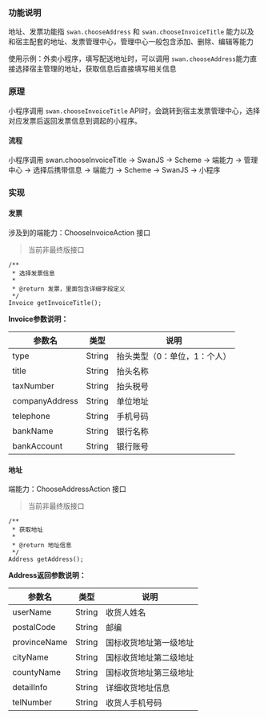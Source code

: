 
### 功能说明

地址、发票功能指 `swan.chooseAddress` 和 `swan.chooseInvoiceTitle` 能力以及和宿主配套的地址、发票管理中心，管理中心一般包含添加、删除、编辑等能力


使用示例：外卖小程序，填写配送地址时，可以调用 `swan.chooseAddress`能力直接选择宿主管理的地址，获取信息后直接填写相关信息
 
### 原理
 
小程序调用 `swan.chooseInvoiceTitle` API时，会跳转到宿主发票管理中心，选择对应发票后返回发票信息到调起的小程序。

#### 流程
小程序调用 swan.chooseInvoiceTitle -> SwanJS -> Scheme -> 端能力 -> 管理中心 -> 选择后携带信息 -> 端能力 -> Scheme -> SwanJS -> 小程序
 
### 实现
 
#### 发票


涉及到的端能力：ChooseInvoiceAction
接口
> 当前非最终版接口


```
/**
 * 选择发票信息
 *
 * @return 发票，里面包含详细字段定义
 */
Invoice getInvoiceTitle();
```

**Invoice参数说明：**

|参数名 |类型 | 说明|
|---- | ---- | ---- |
|type|    String|  抬头类型（0：单位，1：个人）|
|title|   String|  抬头名称|
|taxNumber|   String|  抬头税号|
|companyAddress|  String|  单位地址|
|telephone|   String|  手机号码|
|bankName|    String|  银行名称|
|bankAccount| String|  银行账号|


#### 地址


端能力：ChooseAddressAction
接口
> 当前非最终版接口



```
/**
 * 获取地址
 *
 * @return 地址信息
 */
Address getAddress();
```
**Address返回参数说明：**

|参数名 |类型 | 说明|
|---- | ---- | ---- |
|userName|String |  收货人姓名|
|postalCode  |String|  邮编|
|provinceName|    String|  国标收货地址第一级地址|
|cityName|    String|  国标收货地址第二级地址|
|countyName|  String|  国标收货地址第三级地址|
|detailInfo|  String|  详细收货地址信息|
|telNumber|   String|  收货人手机号码|
 






